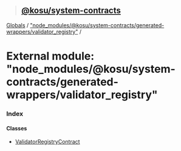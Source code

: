 > ## [@kosu/system-contracts](../README.md)

[Globals](../globals.md) / ["node_modules/@kosu/system-contracts/generated-wrappers/validator_registry"](_node_modules__kosu_system_contracts_generated_wrappers_validator_registry_.md) /

# External module: "node_modules/@kosu/system-contracts/generated-wrappers/validator_registry"

### Index

#### Classes

* [ValidatorRegistryContract](../classes/_node_modules__kosu_system_contracts_generated_wrappers_validator_registry_.validatorregistrycontract.md)